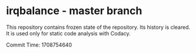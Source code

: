 # irqbalance - master branch

This repository contains frozen state of the repository.
Its history is cleared. It is used only for static code
analysis with Codacy.

Commit Time: 1708754640